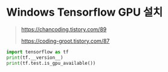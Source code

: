 # Windows Tensorflow GPU 설치

> https://chancoding.tistory.com/89
>
> https://coding-groot.tistory.com/87



```python
import tensorflow as tf 
print(tf.__version__)
print(tf.test.is_gpu_available())
```

